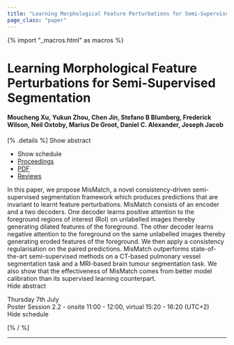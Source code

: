 ```yaml
---
title: "Learning Morphological Feature Perturbations for Semi-Supervised Segmentation"
page_class: "paper"
---
```


{% import "_macros.html" as macros %}

# Learning Morphological Feature Perturbations for Semi-Supervised Segmentation

#### Moucheng Xu, Yukun Zhou, Chen Jin, Stefano B Blumberg, Frederick Wilson, Neil Oxtoby, Marius De Groot, Daniel C. Alexander, Joseph Jacob

[% .details %]
<a class="toggle_visibility" data-selector=".abstract" data-level="3">Show abstract</a>
- <a class="toggle_visibility" data-selector=".schedule" data-level="3">Show schedule</a>
- <a href="">Proceedings</a>
- <a href="https://openreview.net/pdf?id=OL6tAasXCmi">PDF</a>
- <a href="https://openreview.net/forum?id=OL6tAasXCmi">Reviews</a>

<p>
    <span class="abstract">
        In this paper, we propose MisMatch, a novel consistency-driven semi-supervised segmentation framework which produces predictions that are invariant to learnt feature perturbations. MisMatch consists of an encoder and a two decoders. One decoder learns positive attention to the foreground regions of interest (RoI) on unlabelled images thereby generating dilated features of the foreground. The other decoder learns negative attention to the foreground on the same unlabelled images thereby generating eroded features of the foreground. We then apply a consistency regularisation on the paired predictions. MisMatch outperforms state-of-the-art semi-supervised methods on a CT-based pulmonary vessel segmentation task and a MRI-based brain tumour segmentation task. We also show that the effectiveness of MisMatch comes from better model calibration than its supervised learning counterpart. 
        <br>
        <span class="actions"><a class="toggle_visibility" data-level="2">Hide abstract</a></span>
    </span>
</p>

<p>
    <span class="schedule">
        Thursday 7th July<br>Poster Session 2.2 - onsite 11:00 - 12:00, virtual 15:20 - 16:20 (UTC+2)
        <br>
        <span class="actions"><a class="toggle_visibility" data-level="2">Hide schedule</a></span>
    </span>
</p>

[% / %]


---
<!-- { macros.presentation('', '', 720, 450) } -->
